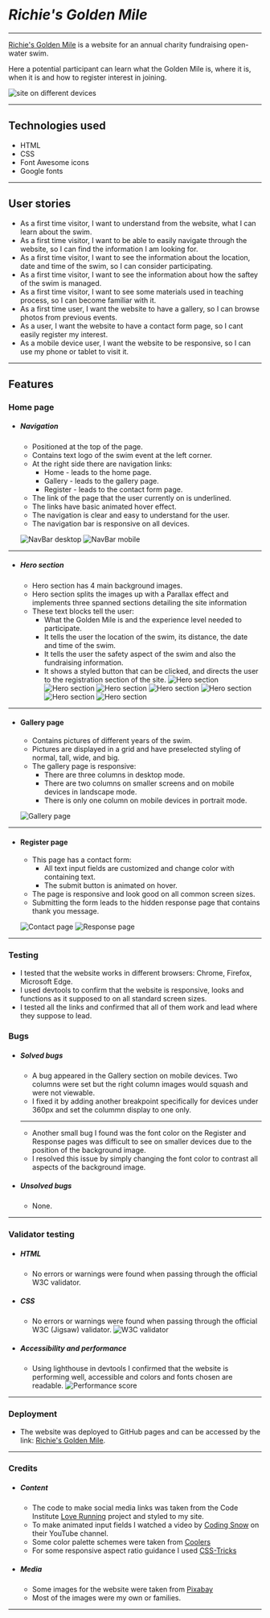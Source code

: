 # _Richie's Golden Mile_

---

[Richie's Golden Mile](https://alirua.github.io/richies-golden-mile/) is a website for an annual charity fundraising open-water swim.

Here a potential participant can learn what the Golden Mile is, where it is, when it is and how to register interest in joining.

![site on different devices](/assets/images/am-i-responsive.jpg)

---

## Technologies used

- HTML
- CSS
- Font Awesome icons
- Google fonts

---

## User stories

- As a first time visitor, I want to understand from the website, what I can learn about the swim.
- As a first time visitor, I want to be able to easily navigate through the website, so I can find the information I am looking for.
- As a first time visitor, I want to see the information about the location, date and time of the swim, so I can consider participating.
- As a first time visitor, I want to see the information about how the saftey of the swim is managed.
- As a first time visitor, I want to see some materials used in teaching process, so I can become familiar with it.
- As a first time user, I want the website to have a gallery, so I can browse photos from previous events.
- As a user, I want the website to have a contact form page, so I cant easily register my interest.
- As a mobile device user, I want the website to be responsive, so I can use my phone or tablet to visit it.

---

## Features

### Home page

- ##### Navigation

  - Positioned at the top of the page.
  - Contains text logo of the swim event at the left corner.
  - At the right side there are navigation links:
    - Home - leads to the home page.
    - Gallery - leads to the gallery page.
    - Register - leads to the contact form page.
  - The link of the page that the user currently on is underlined.
  - The links have basic animated hover effect.
  - The navigation is clear and easy to understand for the user.
  - The navigation bar is responsive on all devices.

  ![NavBar desktop](assets/images/nav-bar-desktop.png)
  ![NavBar mobile](assets/images/nav-bar-mobile.png)

---

- ##### Hero section
  - Hero section has 4 main background images.
  - Hero section splits the images up with a Parallax effect and implements three spanned sections detailing the site information
  - These text blocks tell the user:
    - What the Golden Mile is and the experience level needed to participate.
    - It tells the user the location of the swim, its distance, the date and time of the swim.
    - It tells the user the safety aspect of the swim and also the fundraising information.
    - It shows a styled button that can be clicked, and directs the user to the registration section of the site.
      ![Hero section](assets/images/hero-image-1.png)
      ![Hero section](assets/images/hero-image-2.png)
      ![Hero section](assets/images/hero-image-3.png)
      ![Hero section](assets/images/hero-image-4.png)
      ![Hero section](assets/images/text-block-1.png)
      ![Hero section](assets/images/text-block-2.png)
      ![Hero section](assets/images/text-block-3.png)

---

- #### Gallery page

  - Contains pictures of different years of the swim.
  - Pictures are displayed in a grid and have preselected styling of normal, tall, wide, and big.
  - The gallery page is responsive:
    - There are three columns in desktop mode.
    - There are two columns on smaller screens and on mobile devices in landscape mode.
    - There is only one column on mobile devices in portrait mode.

  ![Gallery page](assets/images/gallery-page.png)

---

- #### Register page

  - This page has a contact form:
    - All text input fields are customized and change color with containing text.
    - The submit button is animated on hover.
  - The page is responsive and look good on all common screen sizes.
  - Submitting the form leads to the hidden response page that contains thank you message.

  ![Contact page](assets/images/register-page.png)
  ![Response page](assets/images/response-page.png)

---

### Testing

- I tested that the website works in different browsers: Chrome, Firefox, Microsoft Edge.
- I used devtools to confirm that the website is responsive, looks and functions as it supposed to on all standard screen sizes.
- I tested all the links and confirmed that all of them work and lead where they suppose to lead.

### Bugs

- ##### Solved bugs

  - A bug appeared in the Gallery section on mobile devices. Two columns were set but the right column images would squash and were not viewable.
  - I fixed it by adding another breakpoint specifically for devices under 360px and set the colummn display to one only.

  ***

  - Another small bug I found was the font color on the Register and Response pages was difficult to see on smaller devices due to the position of the background image.
  - I resolved this issue by simply changing the font color to contrast all aspects of the background image.

- ##### Unsolved bugs
  - None.

---

### Validator testing

- ##### HTML
  - No errors or warnings were found when passing through the official W3C validator.
- ##### CSS

  - No errors or warnings were found when passing through the official W3C (Jigsaw) validator.
    ![W3C validator](assets/images/html-and-css-validation.jpg)

- ##### Accessibility and performance
  - Using lighthouse in devtools I confirmed that the website is performing well, accessible and colors and fonts chosen are readable.
    ![Performance score](assets/images/lighthouse-results.png)

---

### Deployment

- The website was deployed to GitHub pages and can be accessed by the link: [Richie's Golden Mile](https://alirua.github.io/richies-golden-mile/).

---

### Credits

- ##### Content
  - The code to make social media links was taken from the Code Institute [Love Running](https://alirua.github.io/love-running/) project and styled to my site.
  - To make animated input fields I watched a video by [Coding Snow](https://youtu.be/8kTPtrz7PiU) on their YouTube channel.
  - Some color palette schemes were taken from [Coolers](https://coolors.co/)
  - For some responsive aspect ratio guidance I used [CSS-Tricks](https://css-tricks.com/)
- ##### Media
  - Some images for the website were taken from [Pixabay](https://pixabay.com/images/search/free%20images/)
  - Most of the images were my own or families.

---
